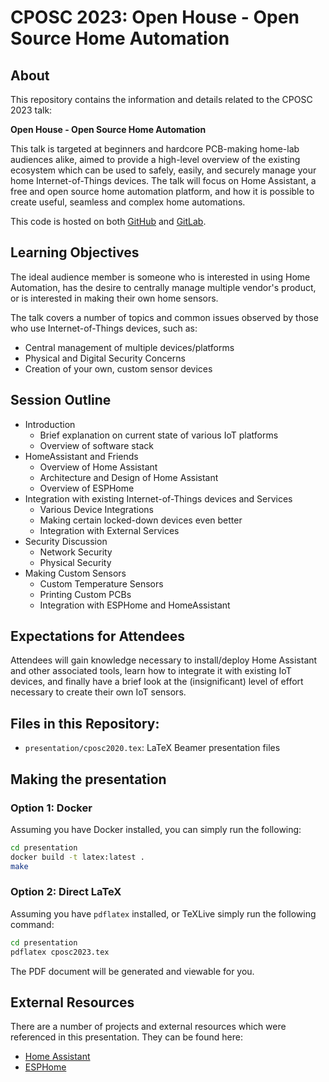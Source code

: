# CPOSC 2023: Open House - Open Source Home Automation

## About

This repository contains the information and details related to
the CPOSC 2023 talk:

**Open House - Open Source Home Automation**

This talk is targeted at beginners and hardcore PCB-making home-lab audiences alike,
aimed to provide a high-level overview of the existing ecosystem which can be
used to safely, easily, and securely manage your home Internet-of-Things devices.
The talk will focus on Home Assistant, a free and open source home automation
platform, and how it is possible to create useful, seamless and complex home automations.


This code is hosted on both [GitHub](https://github.com/tomswartz07/CPOSC2023)
and [GitLab](https://gitlab.com/tom.swartz07/CPOSC2023).

## Learning Objectives

The ideal audience member is someone who is interested in using Home Automation,
has the desire to centrally manage multiple vendor's product, or is interested
in making their own home sensors.

The talk covers a number of topics and common issues observed by those who
use Internet-of-Things devices, such as:

- Central management of multiple devices/platforms
- Physical and Digital Security Concerns
- Creation of your own, custom sensor devices

## Session Outline
- Introduction
  - Brief explanation on current state of various IoT platforms
  - Overview of software stack
- HomeAssistant and Friends
  - Overview of Home Assistant
  - Architecture and Design of Home Assistant
  - Overview of ESPHome
- Integration with existing Internet-of-Things devices and Services
  - Various Device Integrations
  - Making certain locked-down devices even better
  - Integration with External Services
- Security Discussion
  - Network Security
  - Physical Security
- Making Custom Sensors
  - Custom Temperature Sensors
  - Printing Custom PCBs
  - Integration with ESPHome and HomeAssistant

## Expectations for Attendees

Attendees will gain knowledge necessary to install/deploy Home Assistant and other
associated tools, learn how to integrate it with existing IoT devices, and finally
have a brief look at the (insignificant) level of effort necessary to create their
own IoT sensors.

## Files in this Repository:

- `presentation/cposc2020.tex`: LaTeX Beamer presentation files

## Making the presentation

### Option 1: Docker
Assuming you have Docker installed, you can simply run the following:

```sh
cd presentation
docker build -t latex:latest .
make
```

### Option 2: Direct LaTeX
Assuming you have `pdflatex` installed, or TeXLive
simply run the following command:

```sh
cd presentation
pdflatex cposc2023.tex
```

The PDF document will be generated and viewable for you.


## External Resources

There are a number of projects and external resources which were referenced in this
presentation.
They can be found here:

- [Home Assistant](https://www.home-assistant.io/)
- [ESPHome](https://www.esphome.io/)
